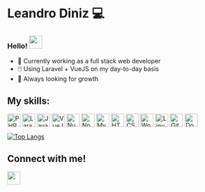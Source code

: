 # Leandro Diniz 💻

### Hello! <img src="https://user-images.githubusercontent.com/42378118/110234147-e3259600-7f4e-11eb-95be-0c4047144dea.gif" width="30">

- 🔨 Currently working as a full stack web developer
- 🖱️  Using Laravel + VueJS on my day-to-day basis
- 🌱 Always looking for growth

## My skills:
<img align="center" src="https://cdn.jsdelivr.net/gh/devicons/devicon/icons/php/php-plain.svg" width="30" height="30" title="PHP"></img>
<img align="center" src="https://cdn.jsdelivr.net/gh/devicons/devicon/icons/laravel/laravel-plain.svg" width="30" height="30" title="Laravel"></img>
<img align="center" src="https://cdn.jsdelivr.net/gh/devicons/devicon/icons/javascript/javascript-plain.svg" width="30" height="30" title="JavaScript"></img>
<img align="center" src="https://cdn.jsdelivr.net/gh/devicons/devicon/icons/vuejs/vuejs-original-wordmark.svg" width="30" height="30" title="VueJS"></img>
<img align="center" src="https://cdn.jsdelivr.net/gh/devicons/devicon/icons/nuxtjs/nuxtjs-original.svg" width="30" height="30" title="Nuxt.js"></img>
<img align="center" src="https://cdn.jsdelivr.net/gh/devicons/devicon/icons/nodejs/nodejs-original.svg" width="30" height="30" title="Node.js" style="max-width:100%;"></img>
<img align="center" src="https://cdn.jsdelivr.net/gh/devicons/devicon/icons/mysql/mysql-original.svg" width="30" height="30" title="MySQL"></img>
<img align="center" src="https://cdn.jsdelivr.net/gh/devicons/devicon/icons/html5/html5-original.svg" width="30" height="30" title="HTML5"></img>
<img align="center" src="https://cdn.jsdelivr.net/gh/devicons/devicon/icons/css3/css3-original.svg" width="30" height="30" title="CSS3"></img>
<img align="center" src="https://cdn.jsdelivr.net/gh/devicons/devicon/icons/wordpress/wordpress-plain.svg" width="30" height="30" title="Wordpress"></img>
<img align="center" src="https://cdn.jsdelivr.net/gh/devicons/devicon/icons/linux/linux-original.svg" width="30" height="30" title="Linux"></img>
<img align="center" src="https://cdn.jsdelivr.net/gh/devicons/devicon/icons/git/git-original.svg" width="30" height="30" title="Git"></img>
<img align="center" src="https://cdn.jsdelivr.net/gh/devicons/devicon/icons/docker/docker-original.svg" width="30" height="30" title="Docker"></img>

[![Top Langs](https://github-readme-stats.vercel.app/api/top-langs/?username=ldsmaga)](https://github.com/anuraghazra/github-readme-stats)

## Connect with me!  
<a href="https://www.linkedin.com/in/leandro-diniz-085623186/" target="_blank">
<img src="https://cdn.jsdelivr.net/gh/devicons/devicon/icons/linkedin/linkedin-original.svg" width="30"/>
</a>

<!---
Links úteis:
https://devicon.dev/
-->
